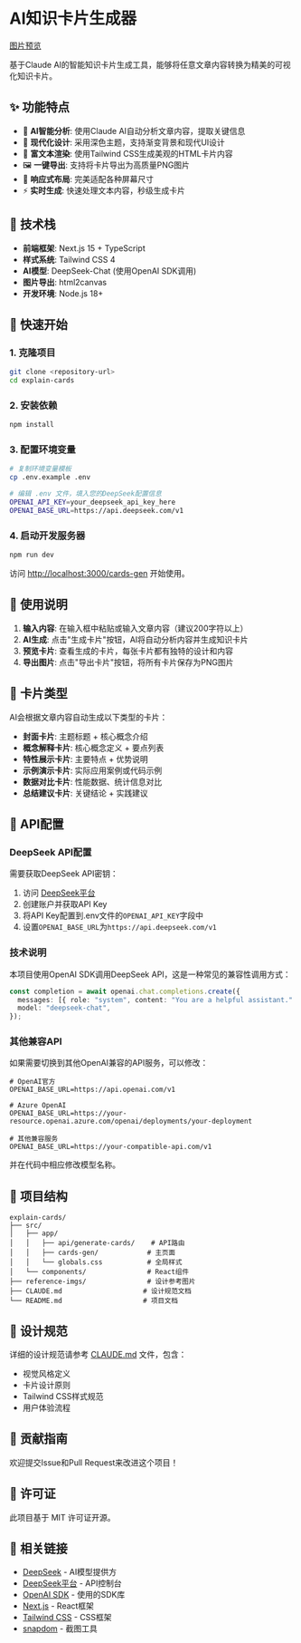 # AI知识卡片生成器

[图片预览](./public/知识卡片-Next.js%20Fetch%20API-1%20(1).png)

基于Claude AI的智能知识卡片生成工具，能够将任意文章内容转换为精美的可视化知识卡片。

## ✨ 功能特点

- 🤖 **AI智能分析**: 使用Claude AI自动分析文章内容，提取关键信息
- 🎨 **现代化设计**: 采用深色主题，支持渐变背景和现代UI设计
- 📝 **富文本渲染**: 使用Tailwind CSS生成美观的HTML卡片内容
- 🖼️ **一键导出**: 支持将卡片导出为高质量PNG图片
- 📱 **响应式布局**: 完美适配各种屏幕尺寸
- ⚡ **实时生成**: 快速处理文本内容，秒级生成卡片

## 🔧 技术栈

- **前端框架**: Next.js 15 + TypeScript
- **样式系统**: Tailwind CSS 4
- **AI模型**: DeepSeek-Chat (使用OpenAI SDK调用)
- **图片导出**: html2canvas
- **开发环境**: Node.js 18+

## 🚀 快速开始

### 1. 克隆项目

```bash
git clone <repository-url>
cd explain-cards
```

### 2. 安装依赖

```bash
npm install
```

### 3. 配置环境变量

```bash
# 复制环境变量模板
cp .env.example .env

# 编辑 .env 文件，填入您的DeepSeek配置信息
OPENAI_API_KEY=your_deepseek_api_key_here
OPENAI_BASE_URL=https://api.deepseek.com/v1
```

### 4. 启动开发服务器

```bash
npm run dev
```

访问 [http://localhost:3000/cards-gen](http://localhost:3000/cards-gen) 开始使用。

## 📖 使用说明

1. **输入内容**: 在输入框中粘贴或输入文章内容（建议200字符以上）
2. **AI生成**: 点击"生成卡片"按钮，AI将自动分析内容并生成知识卡片
3. **预览卡片**: 查看生成的卡片，每张卡片都有独特的设计和内容
4. **导出图片**: 点击"导出卡片"按钮，将所有卡片保存为PNG图片

## 🎯 卡片类型

AI会根据文章内容自动生成以下类型的卡片：

- **封面卡片**: 主题标题 + 核心概念介绍
- **概念解释卡片**: 核心概念定义 + 要点列表  
- **特性展示卡片**: 主要特点 + 优势说明
- **示例演示卡片**: 实际应用案例或代码示例
- **数据对比卡片**: 性能数据、统计信息对比
- **总结建议卡片**: 关键结论 + 实践建议

## 🔧 API配置

### DeepSeek API配置

需要获取DeepSeek API密钥：

1. 访问 [DeepSeek平台](https://platform.deepseek.com/)
2. 创建账户并获取API Key
3. 将API Key配置到.env文件的`OPENAI_API_KEY`字段中
4. 设置`OPENAI_BASE_URL`为`https://api.deepseek.com/v1`

### 技术说明

本项目使用OpenAI SDK调用DeepSeek API，这是一种常见的兼容性调用方式：

```typescript
const completion = await openai.chat.completions.create({
  messages: [{ role: "system", content: "You are a helpful assistant." }],
  model: "deepseek-chat",
});
```

### 其他兼容API

如果需要切换到其他OpenAI兼容的API服务，可以修改：

```env
# OpenAI官方
OPENAI_BASE_URL=https://api.openai.com/v1

# Azure OpenAI
OPENAI_BASE_URL=https://your-resource.openai.azure.com/openai/deployments/your-deployment

# 其他兼容服务
OPENAI_BASE_URL=https://your-compatible-api.com/v1
```

并在代码中相应修改模型名称。

## 📁 项目结构

```
explain-cards/
├── src/
│   ├── app/
│   │   ├── api/generate-cards/    # API路由
│   │   ├── cards-gen/            # 主页面
│   │   └── globals.css           # 全局样式
│   └── components/               # React组件
├── reference-imgs/               # 设计参考图片
├── CLAUDE.md                    # 设计规范文档
└── README.md                    # 项目文档
```

## 🎨 设计规范

详细的设计规范请参考 [CLAUDE.md](./CLAUDE.md) 文件，包含：

- 视觉风格定义
- 卡片设计原则
- Tailwind CSS样式规范
- 用户体验流程

## 🤝 贡献指南

欢迎提交Issue和Pull Request来改进这个项目！

## 📄 许可证

此项目基于 MIT 许可证开源。

## 🔗 相关链接

- [DeepSeek](https://www.deepseek.com/) - AI模型提供方
- [DeepSeek平台](https://platform.deepseek.com/) - API控制台
- [OpenAI SDK](https://github.com/openai/openai-node) - 使用的SDK库
- [Next.js](https://nextjs.org/) - React框架
- [Tailwind CSS](https://tailwindcss.com/) - CSS框架
- [snapdom](https://github.com/zumerlab/snapdom/) - 截图工具